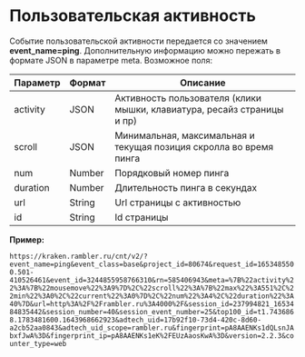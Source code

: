 # Пользовательская активность

Событие пользовательской активности передается со значением **event\_name=ping**. Дополнительную информацию можно пережать в формате JSON в параметре meta. Возможное поля:

| Параметр | Формат | Описание                                                                |
| -------- | ------ | ----------------------------------------------------------------------- |
| activity | JSON   | Активность пользователя (клики мышки, клавиатура, ресайз страницы и пр) |
| scroll   | JSON   | Минимальная, максимальная и текущая позиция скролла во время пинга      |
| num      | Number | Порядковый номер пинга                                                  |
| duration | Number | Длительность пинга в секундах                                           |
| url      | String | Url страницы с активностью                                              |
| id       | String | Id страницы                                                             |

**Пример:**

`https://kraken.rambler.ru/cnt/v2/?event_name=ping&event_class=base&project_id=80674&request_id=1653485500.501-410526461&event_id=3244855958766310&rn=585406943&meta=%7B%22activity%22%3A%7B%22mousemove%22%3A9%7D%2C%22scroll%22%3A%7B%22max%22%3A551%2C%22min%22%3A0%2C%22current%22%3A0%7D%2C%22num%22%3A4%2C%22duration%22%3A40%7D&url=http%3A%2F%2Frambler.ru%3A4000%2F&session_id=237994821_1653484835442&session_number=40&session_event_number=25&top100_id=t1.7436868.1783481600.1643968662923&adtech_uid=17b92f10-73d4-420c-8d60-a2cb52aa0843&adtech_uid_scope=rambler.ru&fingerprint=pA8AAENKs1dQLsnJAbxfJwA%3D&fingerprint_ip=pA8AAENKs1eK%2FEUzAaosKwA%3D&version=2.2.3&counter_type=web`
